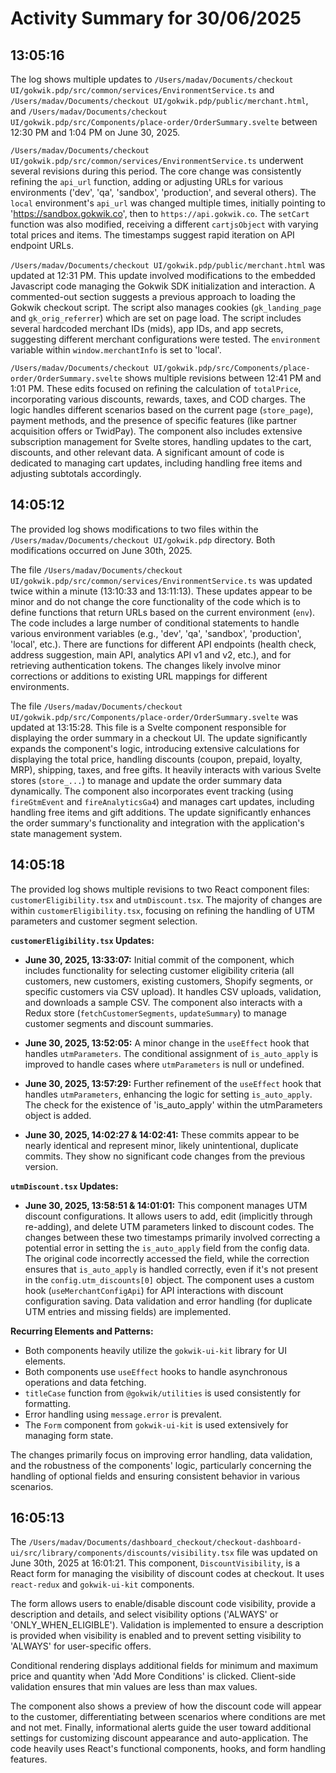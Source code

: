# Activity Summary for 30/06/2025

## 13:05:16
The log shows multiple updates to `/Users/madav/Documents/checkout UI/gokwik.pdp/src/common/services/EnvironmentService.ts` and `/Users/madav/Documents/checkout UI/gokwik.pdp/public/merchant.html`, and `/Users/madav/Documents/checkout UI/gokwik.pdp/src/Components/place-order/OrderSummary.svelte` between 12:30 PM and 1:04 PM on June 30, 2025.

`/Users/madav/Documents/checkout UI/gokwik.pdp/src/common/services/EnvironmentService.ts` underwent several revisions during this period.  The core change was consistently refining the `api_url` function, adding or adjusting URLs for various environments ('dev', 'qa', 'sandbox', 'production', and several others). The `local` environment's `api_url` was changed multiple times, initially pointing to 'https://sandbox.gokwik.co', then to `https://api.gokwik.co`. The `setCart` function was also modified, receiving a different `cartjsObject` with varying total prices and items.  The timestamps suggest rapid iteration on API endpoint URLs.

`/Users/madav/Documents/checkout UI/gokwik.pdp/public/merchant.html` was updated at 12:31 PM. This update involved modifications to the embedded Javascript code managing the Gokwik SDK initialization and interaction.  A commented-out section suggests a previous approach to loading the Gokwik checkout script.  The script also manages cookies (`gk_landing_page` and `gk_orig_referrer`) which are set on page load.  The script includes several hardcoded merchant IDs (mids), app IDs, and app secrets, suggesting different merchant configurations were tested.  The `environment` variable within `window.merchantInfo` is set to 'local'.

`/Users/madav/Documents/checkout UI/gokwik.pdp/src/Components/place-order/OrderSummary.svelte` shows multiple revisions between 12:41 PM and 1:01 PM.  These edits focused on refining the calculation of `totalPrice`, incorporating various discounts, rewards, taxes, and COD charges. The logic handles different scenarios based on the current page (`store_page`), payment methods, and the presence of specific features (like partner acquisition offers or TwidPay).  The component also includes extensive subscription management for Svelte stores, handling updates to the cart, discounts, and other relevant data. A significant amount of code is dedicated to managing cart updates, including handling free items and adjusting subtotals accordingly.


## 14:05:12
The provided log shows modifications to two files within the `/Users/madav/Documents/checkout UI/gokwik.pdp` directory.  Both modifications occurred on June 30th, 2025.

The file `/Users/madav/Documents/checkout UI/gokwik.pdp/src/common/services/EnvironmentService.ts` was updated twice within a minute (13:10:33 and 13:11:13).  These updates appear to be minor and do not change the core functionality of the code which is to define functions that return URLs based on the current environment (`env`).  The code includes a large number of conditional statements to handle various environment variables (e.g., 'dev', 'qa', 'sandbox', 'production', 'local', etc.).  There are functions for different API endpoints (health check, address suggestion, main API, analytics API v1 and v2, etc.), and for retrieving authentication tokens.  The changes likely involve minor corrections or additions to existing URL mappings for different environments.

The file `/Users/madav/Documents/checkout UI/gokwik.pdp/src/Components/place-order/OrderSummary.svelte` was updated at 13:15:28. This file is a Svelte component responsible for displaying the order summary in a checkout UI. The update significantly expands the component's logic, introducing extensive calculations for displaying the total price, handling discounts (coupon, prepaid, loyalty, MRP), shipping, taxes, and free gifts.  It heavily interacts with various Svelte stores (`store_...`) to manage and update the order summary data dynamically.  The component also incorporates event tracking (using `fireGtmEvent` and `fireAnalyticsGa4`) and manages cart updates, including handling free items and gift additions.  The update significantly enhances the order summary's functionality and integration with the application's state management system.


## 14:05:18
The provided log shows multiple revisions to two React component files: `customerEligibility.tsx` and `utmDiscount.tsx`.  The majority of changes are within `customerEligibility.tsx`, focusing on refining the handling of UTM parameters and customer segment selection.

**`customerEligibility.tsx` Updates:**

* **June 30, 2025, 13:33:07:** Initial commit of the component, which includes functionality for selecting customer eligibility criteria (all customers, new customers, existing customers, Shopify segments, or specific customers via CSV upload).  It handles CSV uploads, validation, and downloads a sample CSV.  The component also interacts with a Redux store (`fetchCustomerSegments`, `updateSummary`) to manage customer segments and discount summaries.

* **June 30, 2025, 13:52:05:**  A minor change in the `useEffect` hook that handles `utmParameters`.  The conditional assignment of `is_auto_apply` is improved to handle cases where `utmParameters` is null or undefined.

* **June 30, 2025, 13:57:29:**  Further refinement of the `useEffect` hook that handles `utmParameters`, enhancing the logic for setting `is_auto_apply`.  The check for the existence of 'is_auto_apply' within the utmParameters object is added.


* **June 30, 2025, 14:02:27 & 14:02:41:** These commits appear to be nearly identical and represent minor, likely unintentional, duplicate commits. They show no significant code changes from the previous version.


**`utmDiscount.tsx` Updates:**

* **June 30, 2025, 13:58:51 & 14:01:01:** This component manages UTM discount configurations.  It allows users to add, edit (implicitly through re-adding), and delete UTM parameters linked to discount codes. The changes between these two timestamps primarily involved correcting a potential error in setting the `is_auto_apply` field from the config data.  The original code incorrectly accessed the field, while the correction ensures that  `is_auto_apply` is handled correctly, even if it's not present in the `config.utm_discounts[0]` object. The component uses a custom hook (`useMerchantConfigApi`) for API interactions with discount configuration saving.  Data validation and error handling (for duplicate UTM entries and missing fields) are implemented.



**Recurring Elements and Patterns:**

* Both components heavily utilize the `gokwik-ui-kit` library for UI elements.
* Both components use `useEffect` hooks to handle asynchronous operations and data fetching.
* `titleCase` function from `@gokwik/utilities` is used consistently for formatting.
* Error handling using `message.error` is prevalent.
* The `Form` component from `gokwik-ui-kit` is used extensively for managing form state.

The changes primarily focus on improving error handling, data validation, and the robustness of the components' logic, particularly concerning the handling of optional fields and ensuring consistent behavior in various scenarios.


## 16:05:13
The `/Users/madav/Documents/dashboard_checkout/checkout-dashboard-ui/src/library/components/discounts/visibility.tsx` file was updated on June 30th, 2025 at 16:01:21.  This component, `DiscountVisibility`, is a React form for managing the visibility of discount codes at checkout.  It uses `react-redux` and `gokwik-ui-kit` components.

The form allows users to enable/disable discount code visibility, provide a description and details, and select visibility options ('ALWAYS' or 'ONLY_WHEN_ELIGIBLE').  Validation is implemented to ensure a description is provided when visibility is enabled and to prevent setting visibility to 'ALWAYS' for user-specific offers.

Conditional rendering displays additional fields for minimum and maximum price and quantity when 'Add More Conditions' is clicked.  Client-side validation ensures that min values are less than max values.

The component also shows a preview of how the discount code will appear to the customer, differentiating between scenarios where conditions are met and not met. Finally, informational alerts guide the user toward additional settings for customizing discount appearance and auto-application.  The code heavily uses React's functional components, hooks, and form handling features.
